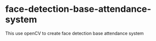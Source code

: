 # face-detection-base-attendance-system
This use openCV to create face detection base attendance system
